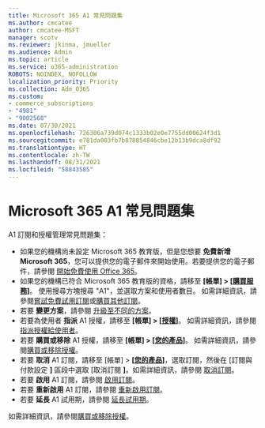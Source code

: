 ```yaml
---
title: Microsoft 365 A1 常見問題集
ms.author: cmcatee
author: cmcatee-MSFT
manager: scotv
ms.reviewer: jkinma, jmueller
ms.audience: Admin
ms.topic: article
ms.service: o365-administration
ROBOTS: NOINDEX, NOFOLLOW
localization_priority: Priority
ms.collection: Adm_O365
ms.custom:
- commerce_subscriptions
- "4981"
- "9002568"
ms.date: 07/30/2021
ms.openlocfilehash: 726306a739d074c1333b02e0e7755dd00624f3d1
ms.sourcegitcommit: e781da003fb7b878854846cbe12b13b9dca8df92
ms.translationtype: HT
ms.contentlocale: zh-TW
ms.lasthandoff: 08/31/2021
ms.locfileid: "58843585"
---
```

# <a name="microsoft-365-a1-faq"></a>Microsoft 365 A1 常見問題集

A1 訂閱和授權管理常見問題集：

- 如果您的機構尚未設定 Microsoft 365 教育版，但是您想要 **免費新增 Microsoft 365**，您可以提供您的電子郵件來開始使用。若要提供您的電子郵件，請參閱 [開始免費使用 Office 365](https://www.microsoft.com/education/products/office)。  
- 如果您的機構已符合 Microsoft 365 教育版的資格，請移至 **[帳單] > [[購買服務](https://go.microsoft.com/fwlink/p/?linkid=868433)]**。 使用搜尋方塊搜尋 "A1"，並選取方案和使用者數目。 如需詳細資訊，請參閱[嘗試免費試用訂閱](https://docs.microsoft.com/microsoft-365/commerce/try-or-buy-microsoft-365#try-a-free-trial-subscription)或[購買其他訂閱](https://docs.microsoft.com/microsoft-365/commerce/try-or-buy-microsoft-365#buy-a-different-subscription)。
- 若要 **變更方案**，請參閱 [升級至不同的方案](https://docs.microsoft.com/microsoft-365/commerce/subscriptions/upgrade-to-different-plan)。
- 若要為使用者 **指派** A1 授權，請移至 **[帳單] > [[授權](https://go.microsoft.com/fwlink/p/?linkid=842264)]**。 如需詳細資訊，請參閱[指派授權給使用者](https://docs.microsoft.com/microsoft-365/admin/manage/assign-licenses-to-users)。
- 若要 **購買或移除** A1 授權，請移至 **[帳單] > [[您的產品](https://go.microsoft.com/fwlink/p/?linkid=842054)]**。 如需詳細資訊，請參閱[購買或移除授權](https://docs.microsoft.com/microsoft-365/commerce/licenses/buy-licenses#buy-or-remove-licenses-for-your-business-subscription)。
- 若要 **取消** A1 訂閱，請移至 [帳單] > **[[您的產品](https://go.microsoft.com/fwlink/p/?linkid=842054)]**，選取訂閱，然後在 [訂閱與付款設定 **]** 區段中選取 [取消訂閱 **]**。如需詳細資訊，請參閱 [取消訂閱](https://docs.microsoft.com/microsoft-365/commerce/subscriptions/cancel-your-subscription)。
- 若要 **啟用** A1 訂閱，請參閱 [啟用訂閱](https://docs.microsoft.com/alchemyinsights/activate-your-office-365-subscription)。
- 若要 **重新啟用** A1 訂閱，請參閱 [重新啟用訂閱](https://docs.microsoft.com/alchemyinsights/reactivate-your-subscription)。
- 若要 **延長** A1 試用期，請參閱 [延長試用期](https://docs.microsoft.com/microsoft-365/commerce/extend-your-trial)。

如需詳細資訊，請參閱[購買或移除授權](https://docs.microsoft.com/microsoft-365/commerce/licenses/buy-licenses)。